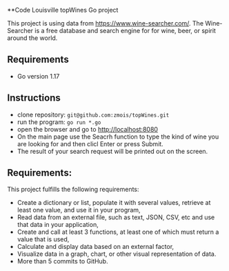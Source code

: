 **Code Louisville topWines Go project

This project is using data from https://www.wine-searcher.com/. The Wine-Searcher is a free database and search engine for for wine, beer, or spirit around the world.  

## Requirements
- Go version 1.17 

## Instructions 

- clone repository: `git@github.com:zmois/topWines.git`
- run the program: `go run *.go`
- open the browser and go to [http://localhost:8080](http://localhost:8080)
- On the main page use the Seacrh function to type the kind of wine you are looking for and then clicl Enter or press Submit.
- The result of your search request will be printed out on the screen.

## Requirements:

This project fulfills the following requirements:
- Create a dictionary or list, populate it with several values, retrieve at least one value, and use it   in your program,
- Read data from an external file, such as text, JSON, CSV, etc and use that data in your application,
- Create and call at least 3 functions, at least one of which must return a value that is used,
- Calculate and display data based on an external factor,
- Visualize data in a graph, chart, or other visual representation of data.
- More than 5 commits to GitHub.
